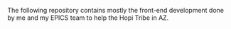 The following repository contains mostly the front-end development done by me and my EPICS team to help the Hopi Tribe in AZ.
